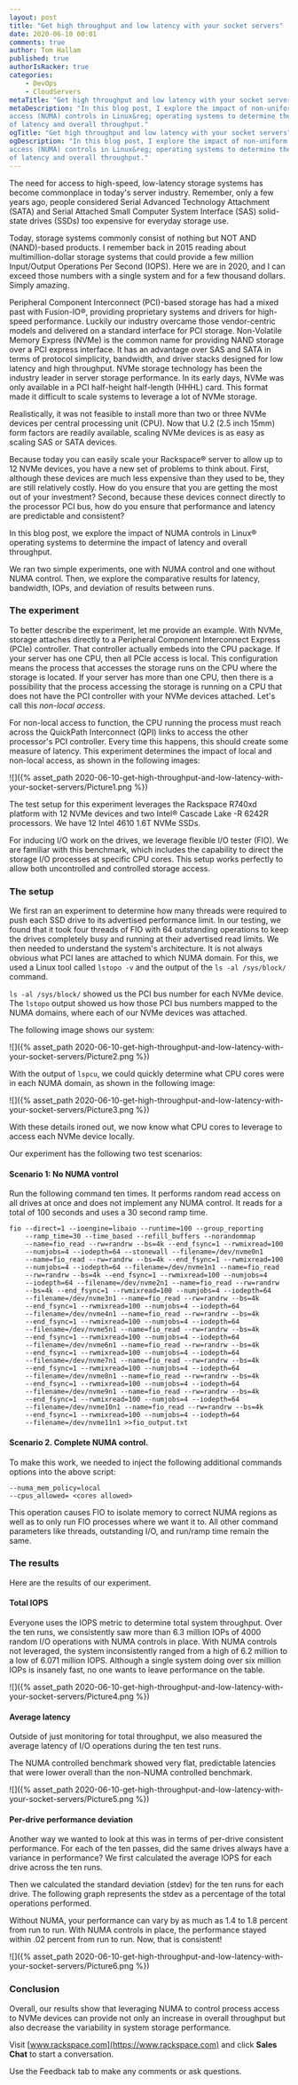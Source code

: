 ```yaml
---
layout: post
title: "Get high throughput and low latency with your socket servers"
date: 2020-06-10 00:01
comments: true
author: Tom Hallam
published: true
authorIsRacker: true
categories:
    - DevOps
    - CloudServers
metaTitle: "Get high throughput and low latency with your socket servers"
metaDescription: "In this blog post, I explore the impact of non-uniform memory
access (NUMA) controls in Linux&reg; operating systems to determine the impact
of latency and overall throughput."
ogTitle: "Get high throughput and low latency with your socket servers"
ogDescription: "In this blog post, I explore the impact of non-uniform memory
access (NUMA) controls in Linux&reg; operating systems to determine the impact
of latency and overall throughput."
---
```


The need for access to high-speed, low-latency storage systems has become
commonplace in today's server industry. Remember, only a few years ago, people
considered Serial Advanced Technology Attachment (SATA) and Serial Attached
Small Computer System Interface (SAS) solid-state drives (SSDs) too expensive
for everyday storage use.

<!-- more -->

Today, storage systems commonly consist of nothing but NOT AND (NAND)-based products. I
remember back in 2015 reading about multimillion-dollar storage systems that
could provide a few million Input/Output Operations Per Second (IOPS). Here we
are in 2020, and I can exceed those numbers with a single system and for a few
thousand dollars. Simply amazing.

Peripheral Component Interconnect (PCI)-based storage has had a mixed past with
Fusion-IO&reg;, providing proprietary
systems and drivers for high-speed performance. Luckily our industry overcame
those vendor-centric models and delivered on a standard interface for PCI storage.
Non-Volatile Memory Express (NVMe) is the common name for providing NAND storage
over a PCI express interface. It has an advantage over SAS and SATA in terms of
protocol simplicity, bandwidth, and driver stacks designed for low latency and
high throughput. NVMe storage technology has been the industry leader in server
storage performance. In its early days, NVMe was only available in a PCI
half-height half-length (HHHL) card. This format made it difficult to scale
systems to leverage a lot of NVMe storage.

Realistically, it was not feasible to install more than two or three NVMe devices
per central processing unit (CPU). Now that U.2 (2.5 inch 15mm) form factors are
readily available, scaling NVMe devices is as easy as scaling SAS or SATA devices.

Because today you can easily scale your Rackspace&reg; server to allow up to 12 NVMe
devices, you have a new set of problems to think about. First, although these
devices are much less expensive than they used to be, they are still relatively
costly. How do you ensure that you are getting the most out of your investment?
Second, because these devices connect directly to the processor PCI bus, how do
you ensure that performance and latency are predictable and consistent?

In this blog post, we explore the impact of NUMA controls in Linux&reg;
operating systems to determine the impact of latency and overall throughput.

We ran two simple experiments, one with NUMA control and one without NUMA control.
Then, we explore the comparative results for latency, bandwidth, IOPs, and deviation
of results between runs.

### The experiment

To better describe the experiment, let me provide an example. With NVMe,
storage attaches directly to a Peripheral Component Interconnect Express (PCIe)
controller. That controller actually
embeds into the CPU package. If your server has one CPU, then all PCIe access is
local. This configuration means the process that accesses the storage runs on
the CPU where the storage is located. If your server has more than one CPU, then
there is a possibility that the process accessing the storage is running on a
CPU that does not have the PCI controller with your NVMe devices attached. Let's
call this *non-local access*.

For non-local access to function, the CPU running the process must reach across
the QuickPath Interconnect (QPI) links to access the other processor's PCI
controller. Every time this happens, this should create some measure of latency.
This experiment determines the impact of local and non-local access, as shown in
the following images:

![]({% asset_path 2020-06-10-get-high-throughput-and-low-latency-with-your-socket-servers/Picture1.png %})

The test setup for this experiment leverages the Rackspace R740xd platform with
12 NVMe devices and two Intel&reg; Cascade Lake -R 6242R processors. We have 12
Intel 4610 1.6T NVMe SSDs.

For inducing I/O work on the drives, we leverage flexible I/O tester (FIO). We
are familiar with this benchmark, which includes the capability to direct the
storage I/O processes at specific CPU cores. This setup works perfectly to allow
both uncontrolled and controlled storage access.

### The setup

We first ran an experiment to determine how many threads were required to push
each SSD drive to its advertised performance limit. In our testing, we found
that it took four threads of FIO with 64 outstanding operations to keep the
drives completely busy and running at their advertised read limits. We then
needed to understand the system's architecture. It is not always obvious what
PCI lanes are attached to which NUMA domain. For this, we used a Linux tool
called `lstopo -v` and the output of the `ls -al /sys/block/` command.

`ls -al /sys/block/` showed us the PCI bus number for each NVMe device. The
`lstopo` output showed us how those PCI bus numbers mapped to the NUMA domains,
where each of our NVMe devices was attached.

The following image shows our system:

![]({% asset_path 2020-06-10-get-high-throughput-and-low-latency-with-your-socket-servers/Picture2.png %})

With the output of `lspcu`, we could quickly determine what CPU cores were in
each NUMA domain, as shown in the following image:

![]({% asset_path 2020-06-10-get-high-throughput-and-low-latency-with-your-socket-servers/Picture3.png %})

With these details ironed out, we now know what CPU cores to leverage to access
each NVMe device locally.

Our experiment has the following two test scenarios:

#### Scenario 1: No NUMA vontrol

Run the following command ten times. It performs random read access on all
drives at once and does not implement any NUMA control. It reads for a total of
100 seconds and uses a 30 second ramp time.

    fio --direct=1 --ioengine=libaio --runtime=100 --group_reporting
        --ramp_time=30 --time_based --refill_buffers --norandommap
        --name=fio_read --rw=randrw --bs=4k --end_fsync=1 --rwmixread=100
        --numjobs=4 --iodepth=64 --stonewall --filename=/dev/nvme0n1
        --name=fio_read --rw=randrw --bs=4k --end_fsync=1 --rwmixread=100
        --numjobs=4 --iodepth=64 --filename=/dev/nvme1n1 --name=fio_read
        --rw=randrw --bs=4k --end_fsync=1 --rwmixread=100 --numjobs=4
        --iodepth=64 --filename=/dev/nvme2n1 --name=fio_read --rw=randrw
        --bs=4k --end_fsync=1 --rwmixread=100 --numjobs=4 --iodepth=64
        --filename=/dev/nvme3n1 --name=fio_read --rw=randrw --bs=4k
        --end_fsync=1 --rwmixread=100 --numjobs=4 --iodepth=64
        --filename=/dev/nvme4n1 --name=fio_read --rw=randrw --bs=4k
        --end_fsync=1 --rwmixread=100 --numjobs=4 --iodepth=64
        --filename=/dev/nvme5n1 --name=fio_read --rw=randrw --bs=4k
        --end_fsync=1 --rwmixread=100 --numjobs=4 --iodepth=64
        --filename=/dev/nvme6n1 --name=fio_read --rw=randrw --bs=4k
        --end_fsync=1 --rwmixread=100 --numjobs=4 --iodepth=64
        --filename=/dev/nvme7n1 --name=fio_read --rw=randrw --bs=4k
        --end_fsync=1 --rwmixread=100 --numjobs=4 --iodepth=64
        --filename=/dev/nvme8n1 --name=fio_read --rw=randrw --bs=4k
        --end_fsync=1 --rwmixread=100 --numjobs=4 --iodepth=64
        --filename=/dev/nvme9n1 --name=fio_read --rw=randrw --bs=4k
        --end_fsync=1 --rwmixread=100 --numjobs=4 --iodepth=64
        --filename=/dev/nvme10n1 --name=fio_read --rw=randrw --bs=4k
        --end_fsync=1 --rwmixread=100 --numjobs=4 --iodepth=64
        --filename=/dev/nvme11n1 >>fio_output.txt

#### Scenario 2. Complete NUMA control.

To make this work, we needed to inject the following additional commands options
into the above script:

    --numa_mem_policy=local
    --cpus_allowed= <cores allowed>

This operation causes FIO to isolate memory to correct NUMA regions as well as
to only run FIO processes where we want it to. All other command parameters
like threads, outstanding I/O, and run/ramp time remain the same.

### The results

Here are the results of our experiment.

#### Total IOPS

Everyone uses the IOPS metric to determine total system throughput. Over the ten
runs, we consistently saw more than 6.3 million IOPs of 4000 random I/O operations
with NUMA controls in place. With NUMA controls not leveraged, the system
inconsistently ranged from a high of 6.2 million to a low of 6.071 million IOPS.
Although a single system doing over six million IOPs is insanely fast, no one
wants to leave performance on the table.

![]({% asset_path 2020-06-10-get-high-throughput-and-low-latency-with-your-socket-servers/Picture4.png %})

#### Average latency

Outside of just monitoring for total throughput, we also measured the average
latency of I/O operations during the ten test runs.

The NUMA controlled benchmark showed very flat, predictable latencies that were
lower overall than the non-NUMA controlled benchmark.

![]({% asset_path 2020-06-10-get-high-throughput-and-low-latency-with-your-socket-servers/Picture5.png %})

#### Per-drive performance deviation

Another way we wanted to look at this was in terms of per-drive consistent
performance. For each of the ten passes, did the same drives always have a
variance in performance? We first calculated the average IOPS for each drive
across the ten runs.

Then we calculated the standard deviation (stdev) for the ten runs for each drive.
The following graph represents the stdev as a percentage of the total operations
performed.

Without NUMA, your performance can vary by as much as 1.4 to 1.8 percent from
run to run. With NUMA controls in place, the performance stayed within .02
percent from run to run.  Now, that is consistent!

![]({% asset_path 2020-06-10-get-high-throughput-and-low-latency-with-your-socket-servers/Picture6.png %})

### Conclusion

Overall, our results show that leveraging NUMA to control process access to NVMe
devices can provide not only an increase in overall throughput but also decrease
the variability in system storage performance.

Visit [www.rackspace.com](https://www.rackspace.com) and click **Sales Chat**
to start a conversation.

Use the Feedback tab to make any comments or ask questions.
